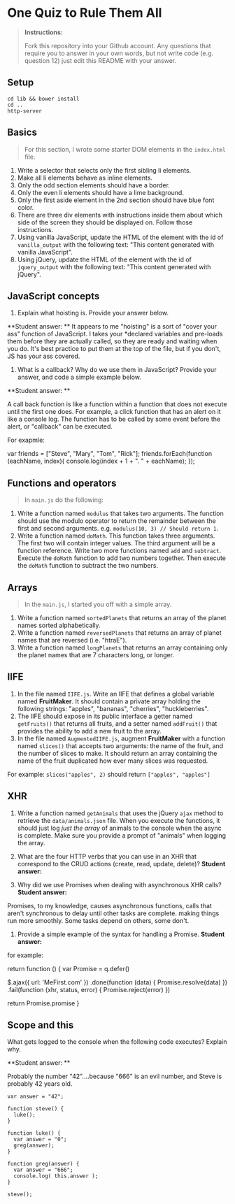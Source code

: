 # One Quiz to Rule Them All

> **Instructions:**
>
> Fork this repository into your Github account. Any questions that require you to answer in your own words, but not write code (e.g. question 12) just edit this README with your answer.

## Setup

```
cd lib && bower install
cd ..
http-server
```

## Basics

> For this section, I wrote some starter DOM elements in the `index.html` file.

1. Write a selector that selects only the first sibling li elements.
2. Make all li elements behave as inline elements.
3. Only the odd section elements should have a border.
4. Only the even li elements should have a lime background.
5. Only the first aside element in the 2nd section should have blue font color.
6. There are three div elements with instructions inside them about which side of the screen they should be displayed on. Follow those instructions.
7. Using vanilla JavaScript, update the HTML of the element with the id of `vanilla_output` with the following text: "This content generated with vanilla JavaScript".
8. Using jQuery, update the HTML of the element with the id of `jquery_output` with the following text: "This content generated with jQuery".

## JavaScript concepts
1. Explain what hoisting is. Provide your answer below.



**Student answer: **
It appears to me "hoisting" is a sort of "cover your ass" function of JavaScript.  I takes your *declared variables and pre-loads them before they are actually called, so they are ready and waiting when you do.  It's best practice to put them at the top of the file, but if you don't, JS has your ass covered.

  
1. What is a callback? Why do we use them in JavaScript? Provide your answer, and code a simple example below.

  **Student answer: **

A call back function is like a function within a function that does not execute until the first one does.  For example, a click function that has an alert on it like a console log.  The function has to be called by some event before the alert, or "callback" can be executed.

For exapmle:

var friends = ["Steve", "Mary", "Tom", "Rick"];
​
friends.forEach(function (eachName, index){
console.log(index + 1 + ". " + eachName);
});

## Functions and operators

> In `main.js` do the following:

1. Write a function named `modulus` that takes two arguments. The function should use the modulo operator to return the remainder between the first and second arguments.  e.g. `modulus(10, 3) // Should return 1`.
1. Write a function named `doMath`. This function takes three arguments.  The first two will contain integer values. The third argument will be a function reference. Write two more functions named `add` and `subtract`. Execute the `doMath` function to add two numbers together. Then execute the `doMath` function to subtract the two numbers.

## Arrays

> In the `main.js`, I started you off with a simple array.

1. Write a function named `sortedPlanets` that returns an array of the planet names sorted alphabetically.
1. Write a function named `reversedPlanets` that returns an array of planet names that are reversed (i.e. "htraE").
1. Write a function named `longPlanets` that returns an array containing only the planet names that are 7 characters long, or longer.

## IIFE

1. In the file named `IIFE.js`. Write an IIFE that defines a global variable named **FruitMaker**. It should contain a private array holding the following strings: "apples", "bananas", "cherries", "huckleberries".
1. The IIFE should expose in its public interface a getter named `getFruits()` that returns all fruits, and a setter named `addFruit()` that provides the ability to add a new fruit to the array.
1. In the file named `AugmentedIIFE.js`, augment **FruitMaker** with a function named `slices()` that accepts two arguments: the name of the fruit, and the number of slices to make. It should return an array containing the name of the fruit duplicated how ever many slices was requested.

  For example: `slices("apples", 2)` should return `["apples", "apples"]`

## XHR

1. Write a function named `getAnimals` that uses the jQuery `ajax` method to retrieve the `data/animals.json` file. When you execute the functions, it should just log *just the array* of animals to the console when the async is complete. Make sure you provide a prompt of "animals" when logging the array.
1. What are the four HTTP verbs that you can use in an XHR that correspond to the CRUD actions (create, read, update, delete)?
  **Student answer:**

1. Why did we use Promises when dealing with asynchronous XHR calls?
  **Student answer:**

  Promises, to my knowledge, causes asynchronous functions, calls that aren't synchronous to delay until other tasks are complete. making things run more smoothly.  Some tasks depend on others, some don't. 

1. Provide a simple example of the syntax for handling a Promise.
  **Student answer:**

  for example: 

return function () {
  var Promise = q.defer()

  $.ajax({
    url: 'MeFirst.com'
  })
  .done(function (data) {
    Promise.resolve(data)
  })
  .fail(function (xhr, status, error) {
    Promise.reject(error)
  })

  return Promise.promise
}


## Scope and this

What gets logged to the console when the following code executes? Explain why.

**Student answer: **

Probably the number "42"....because "666" is an evil number, and Steve is probably 42 years old.

```
var answer = "42";

function steve() {
  luke();
}

function luke() {
  var answer = "0";
  greg(answer);
}

function greg(answer) {
  var answer = "666";
  console.log( this.answer );
}

steve();
```

